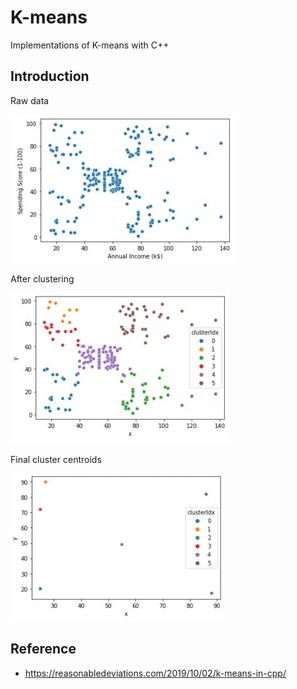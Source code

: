 # K-means

Implementations of K-means with C++

## Introduction

Raw data

![Raw data](./images/RawData.JPG)

After clustering

![Result](./images/Result.JPG)

Final cluster centroids

![FinalClusterCentroids](./images/FinalClusterCentroids.JPG)

## Reference
* https://reasonabledeviations.com/2019/10/02/k-means-in-cpp/